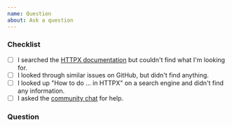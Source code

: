 ```yaml
---
name: Question
about: Ask a question
---
```


### Checklist

<!-- To help keep this issue tracker clean and focused, please make sure you tried *all* the following resources before submitting your question. -->

- [ ] I searched the [HTTPX documentation](https://www.python-httpx.org) but couldn't find what I'm looking for.
- [ ] I looked through similar issues on GitHub, but didn't find anything.
- [ ] I looked up "How to do ... in HTTPX" on a search engine and didn't find any information.
- [ ] I asked the [community chat](https://gitter.im/encode/community) for help.

### Question

<!-- Please ask your question here. -->
